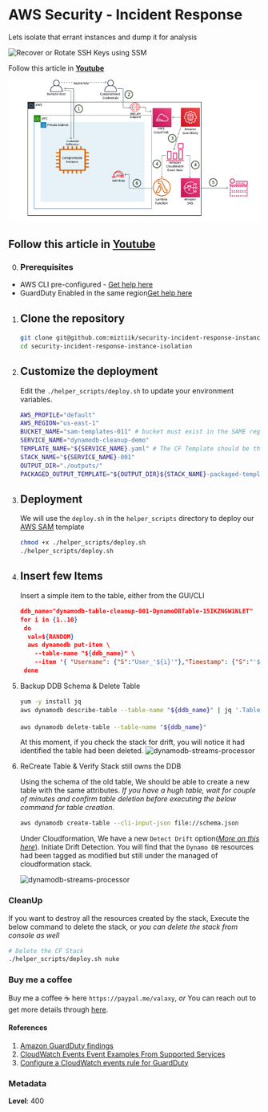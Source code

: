 
# AWS Security - Incident Response

  Lets isolate that errant instances and dump it for analysis
  
  ![Recover or Rotate SSH Keys using SSM](images/setup-ssh-key-recovery-using-userdata-valaxy-00.png)

  Follow this article in **[Youtube](https://youtu.be/a4gOXBrVe6w)**



![dynamodb-streams-processor](images/ec2_credentials_exfiltration.png)

## Follow this article in [Youtube](https://youtube.com/c/valaxytechnologies)

0. ### Prerequisites

- AWS CLI pre-configured - [Get help here](https://youtu.be/TPyyfmQte0U)
- GuardDuty Enabled in the same region[Get help here](https://youtu.be/ybh_556IMpk)

1. ## Clone the repository

   ```bash
   git clone git@github.com:miztiik/security-incident-response-instance-isolation.git
   cd security-incident-response-instance-isolation
   ```

1. ## Customize the deployment

    Edit the `./helper_scripts/deploy.sh` to update your environment variables.
  
    ```bash
    AWS_PROFILE="default"
    AWS_REGION="us-east-1"
    BUCKET_NAME="sam-templates-011" # bucket must exist in the SAME region the deployment is taking place
    SERVICE_NAME="dynamodb-cleanup-demo"
    TEMPLATE_NAME="${SERVICE_NAME}.yaml" # The CF Template should be the same name, If not update it.
    STACK_NAME="${SERVICE_NAME}-001"
    OUTPUT_DIR="./outputs/"
    PACKAGED_OUTPUT_TEMPLATE="${OUTPUT_DIR}${STACK_NAME}-packaged-template.yaml"
    ```

1. ## Deployment

    We will use the `deploy.sh` in the `helper_scripts` directory to deploy our [AWS SAM](https://github.com/awslabs/serverless-application-model) template

    ```bash
    chmod +x ./helper_scripts/deploy.sh
    ./helper_scripts/deploy.sh
    ```
  
1. ## Insert few Items

    Insert a simple item to the table, either from the GUI/CLI

    ```json
    ddb_name="dynamodb-table-cleanup-001-DynamoDBTable-15IKZNGW1NLET"
    for i in {1..10}
     do
      val=${RANDOM}
      aws dynamodb put-item \
        --table-name "${ddb_name}" \
        --item '{ "Username": {"S":"User_'${i}'"},"Timestamp": {"S":"'$(date +"%d/%m/%Y-%H:%M:%S")'"},"Message":{"S":"Mystique_Msg_'${val}'"} }'
     done
    ```

1. Backup DDB Schema & Delete Table

    ```bash
    yum -y install jq
    aws dynamodb describe-table --table-name "${ddb_name}" | jq '.Table | del(.TableId, .TableArn, .ItemCount, .TableSizeBytes, .CreationDateTime, .TableStatus, .LatestStreamArn, .LatestStreamLabel, .ProvisionedThroughput.NumberOfDecreasesToday, .ProvisionedThroughput.LastIncreaseDateTime)' > schema.json

    aws dynamodb delete-table --table-name "${ddb_name}"
    ```

    At this moment, if you check the stack for drift, you will notice it had identified the table had been deleted.
    ![dynamodb-streams-processor](images/drift-deleted.png)

1. ReCreate Table & Verify Stack still owns the DDB

    Using the schema of the old table, We should be able to create a new table with the same attributes. _If you have a hugh table, wait for couple of minutes and confirm table deletion before executing the below command for table creation._

    ```bash
    aws dynamodb create-table --cli-input-json file://schema.json
    ```

    Under Cloudformation, We have a new `Detect Drift` option(_[More on this here](https://www.youtube.com/watch?v=YN4UOXSb74A)_). Initiate Drift Detection. You will find that the `Dynamo DB` resources had been tagged as modified but still under the managed of cloudformation stack.

    ![dynamodb-streams-processor](images/drift-modified.png)

### CleanUp

  If you want to destroy all the resources created by the stack, Execute the below command to delete the stack, or _you can delete the stack from console as well_

  ```bash
  # Delete the CF Stack
  ./helper_scripts/deploy.sh nuke
  ```

### Buy me a coffee

Buy me a coffee ☕ here `https://paypal.me/valaxy`, _or_ You can reach out to get more details through [here](https://youtube.com/c/valaxytechnologies/about).

#### References

1. [Amazon GuardDuty findings](https://docs.aws.amazon.com/guardduty/latest/ug//get-findings.html#get-findings-response-syntax)
1. [CloudWatch Events Event Examples From Supported Services](https://docs.aws.amazon.com/AmazonCloudWatch/latest/events/EventTypes.html)
1. [Configure a CloudWatch events rule for GuardDuty](https://aws.amazon.com/premiumsupport/knowledge-center/guardduty-cloudwatch-sns-rule/)

### Metadata

**Level**: 400